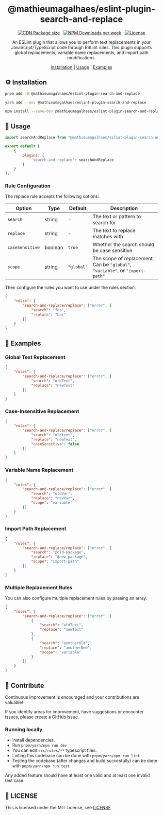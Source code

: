 <h1 align="center">@mathieumagalhaes/eslint-plugin-search-and-replace</h1>

<p align="center">
  <a href="https://cdn.jsdelivr.net/npm/@mattickx/global-dom-listener/dist/index.umd.js"><img alt="CDN Package size" src="https://img.shields.io/badge/CDN-<_2kB-blue"></a>
  &nbsp;
  <a href="https://www.npmjs.com/package/@mattickx/global-dom-listener"><img alt="NPM Downloads per week" src="https://img.shields.io/npm/dw/@mattickx/global-dom-listener"></a>
  &nbsp;
  <a href="https://github.com/mattickx/global-dom-listener/LICENSE.md"><img alt="License" src="https://img.shields.io/github/license/mattickx/global-dom-listener"></a>
</p>

<p align="center">
An ESLint plugin that allows you to perform text replacements in your JavaScript/TypeScript code through ESLint rules. This plugin supports global replacements, variable name replacements, and import path modifications.
</p>

<p align="center">
 <a href="#installation">Installation</a> |
 <a href="#usage">Usage</a> |
 <a href="#examples">Examples</a>
</p>

## ⚙️ Installation

```bash
pnpm add -D @mathieumagalhaes/eslint-plugin-search-and-replace
```

```bash
yarn add --dev @mathieumagalhaes/eslint-plugin-search-and-replace
```

```bash
npm install --save-dev @mathieumagalhaes/eslint-plugin-search-and-replace
```

## 🔧 Usage

```js
import searchAndReplace from "@mathieumagalhaes/eslint-plugin-search-and-replace";

export default [
    {
        plugins: {
            'search-and-replace': searchAndReplace
        }
    }
];
```

### Rule Configuration

The replace rule accepts the following options:

| Option | Type | Default | Description |
|--------|------|---------|-------------|
| `search` | string | - | The text or pattern to search for |
| `replace` | string | - | The text to replace matches with |
| `caseSensitive` | boolean | `true` | Whether the search should be case sensitive |
| `scope` | string | `"global"` | The scope of replacement. Can be `"global"`, `"variable"`, or `"import-path"` |

Then configure the rules you want to use under the rules section:

```json
{
    "rules": {
        "search-and-replace/replace": ["error", {
            "search": "foo",
            "replace": "bar"
        }]
    }
}
```

## 🔧 Examples

### Global Text Replacement

```json
{
    "rules": {
        "search-and-replace/replace": ["error", {
            "search": "oldText",
            "replace": "newText"
        }]
    }
}
```

### Case-Insensitive Replacement

```json
{
    "rules": {
        "search-and-replace/replace": ["error", {
            "search": "oldtext",
            "replace": "newText",
            "caseSensitive": false
        }]
    }
}
```

### Variable Name Replacement

```json
{
    "rules": {
        "search-and-replace/replace": ["error", {
            "search": "oldVar",
            "replace": "newVar",
            "scope": "variable"
        }]
    }
}
```

### Import Path Replacement

```json
{
    "rules": {
        "search-and-replace/replace": ["error", {
            "search": "@old-package",
            "replace": "@new-package",
            "scope": "import-path"
        }]
    }
}
```

### Multiple Replacement Rules

You can also configure multiple replacement rules by passing an array:

```json
{
    "rules": {
        "search-and-replace/replace": ["error", [
            {
                "search": "oldText",
                "replace": "newText"
            },
            {
                "search": "anotherOld",
                "replace": "anotherNew",
                "scope": "variable"
            }
        ]]
    }
}
```

## 🤝 Contribute
Continuous improvement is encouraged and your contributions are valuable!

If you identify areas for improvement, have suggestions or encounter issues, please create a GitHub issue.

### Running locally

- Install dependencies.<br>
- Run `pnpm/yarn/npm run dev`
- You can edit `src/rules/**` typescript files.<br>
- Linting this codebase can be done with `pnpm/yarn/npm run lint`<br>
- Testing the codebase (after changes and build succesfully) can be done with `pnpm/yarn/npm run test`<br>

Any added feature should have at least one valid and at least one invalid test case.

## 📜 LICENSE

This is licensed under the MIT License, see [LICENSE](./LICENSE.md)
